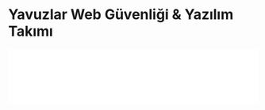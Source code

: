 # Yavuzlar Web Güvenliği̇ & Yazılım Takımı
![alt text](https://github.com/TobitoSabrito/Yavuzlar/blob/main/navbar.png)
